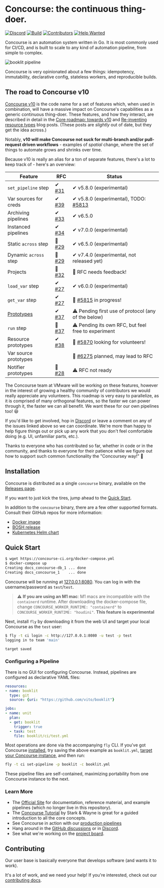 # Concourse: the continuous thing-doer.


[![Discord](https://img.shields.io/discord/219899946617274369.svg?label=&logo=discord&logoColor=ffffff&color=7389D8&labelColor=6A7EC2)][discord]
[![Build](https://ci.concourse-ci.org/api/v1/teams/main/pipelines/concourse/badge)](https://ci.concourse-ci.org/teams/main/pipelines/concourse)
[![Contributors](https://img.shields.io/github/contributors/concourse/concourse)](https://github.com/concourse/concourse/graphs/contributors)
[![Help Wanted](https://img.shields.io/github/labels/concourse/concourse/help%20wanted)](https://github.com/concourse/concourse/labels/help%20wanted)

Concourse is an automation system written in Go. It is most commonly used for
CI/CD, and is built to scale to any kind of automation pipeline, from simple to
complex.

![booklit pipeline](screenshots/booklit-pipeline.png)

Concourse is very opinionated about a few things: idempotency, immutability,
declarative config, stateless workers, and reproducible builds.

## The road to Concourse v10

[Concourse v10][v10] is the code name for a set of features which, when used
in combination, will have a massive impact on Concourse's capabilities as a
generic continuous thing-doer. These features, and how they interact, are
described in detail in the [Core roadmap: towards v10][v10] and [Re-inventing
resource types][prototypes] blog posts. (These posts are *slightly* out of
date, but they get the idea across.)

Notably, **v10 will make Concourse not suck for multi-branch and/or
pull-request driven workflows** - examples of *spatial* change, where the set
of things to automate grows and shrinks over time.

Because v10 is really an alias for a ton of separate features, there's a lot
to keep track of - here's an overview:

| Feature                  | RFC              | Status |
| ------------------------ | ---------------- | ------ |
| `set_pipeline` step      | ✔ [#31][rfc-31]  | ✔ v5.8.0 (experimental) |
| Var sources for creds    | ✔ [#39][rfc-39]  | ✔ v5.8.0 (experimental), TODO: [#5813][issue-5813] |
| Archiving pipelines      | ✔ [#33][rfc-33]  | ✔ v6.5.0 |
| Instanced pipelines      | ✔ [#34][rfc-34]  | ✔ v7.0.0 (experimental) |
| Static `across` step     | 🚧 [#29][rfc-29] | ✔ v6.5.0 (experimental) |
| Dynamic `across` step    | 🚧 [#29][rfc-29] | ✔ v7.4.0 (experimental, not released yet) |
| Projects                 | 🚧 [#32][rfc-32] | 🙏 RFC needs feedback! |
| `load_var` step          | ✔ [#27][rfc-27]  | ✔ v6.0.0 (experimental) |
| `get_var` step           | ✔ [#27][rfc-27]  | 🚧 [#5815][issue-5815] in progress! |
| [Prototypes][prototypes] | ✔ [#37][rfc-37]  | ⚠ Pending first use of protocol (any of the below) |
| `run` step               | 🚧 [#37][rfc-37]  | ⚠ Pending its own RFC, but feel free to experiment |
| Resource prototypes      | ✔ [#38][rfc-38]  | 🙏 [#5870][issue-5870] looking for volunteers! |
| Var source prototypes    |                  | 🚧 [#6275][issue-6275] planned, may lead to RFC |
| Notifier prototypes      | 🚧 [#28][rfc-28] | ⚠ RFC not ready |

The Concourse team at VMware will be working on these features, however in the
interest of growing a healthy community of contributors we would really
appreciate any volunteers. This roadmap is very easy to parallelize, as it is
comprised of many orthogonal features, so the faster we can power through it,
the faster we can all benefit. We want these for our own pipelines too! 😆

If you'd like to get involved, hop in [Discord][discord] or leave a comment on
any of the issues linked above so we can coordinate. We're more than happy to
help figure things out or pick up any work that you don't feel comfortable
doing (e.g. UI, unfamiliar parts, etc.).

Thanks to everyone who has contributed so far, whether in code or in the
community, and thanks to everyone for their patience while we figure out how to
support such common functionality the "Concoursey way!" 🙏

[issue-5813]: https://github.com/concourse/concourse/issues/5813
[issue-5814]: https://github.com/concourse/concourse/issues/5814
[issue-5815]: https://github.com/concourse/concourse/issues/5815
[issue-5870]: https://github.com/concourse/concourse/issues/5870
[issue-5921]: https://github.com/concourse/concourse/issues/5921
[issue-6275]: https://github.com/concourse/concourse/issues/6275
[pr-5896]: https://github.com/concourse/concourse/pull/5896
[rfc-27]: https://github.com/concourse/rfcs/blob/master/027-var-steps/proposal.md
[rfc-28]: https://github.com/concourse/rfcs/pull/28
[rfc-29]: https://github.com/concourse/rfcs/pull/29
[rfc-31]: https://github.com/concourse/rfcs/blob/master/031-set-pipeline-step/proposal.md
[rfc-32]: https://github.com/concourse/rfcs/pull/32
[rfc-33]: https://github.com/concourse/rfcs/blob/master/033-archiving-pipelines/proposal.md
[rfc-34]: https://github.com/concourse/rfcs/blob/master/034-instanced-pipelines/proposal.md
[rfc-37]: https://github.com/concourse/rfcs/blob/master/037-prototypes/proposal.md
[rfc-38]: https://github.com/concourse/rfcs/blob/master/038-resource-prototypes/proposal.md
[rfc-39]: https://github.com/concourse/rfcs/blob/master/039-var-sources/proposal.md

[v10]: https://blog.concourse-ci.org/2019/07/17/core-roadmap-towards-v10.html
[prototypes]: https://blog.concourse-ci.org/2019/10/15/reinventing-resource-types.html

## Installation

Concourse is distributed as a single `concourse` binary, available on the [Releases page](https://github.com/concourse/concourse/releases/latest).

If you want to just kick the tires, jump ahead to the [Quick Start](#quick-start).

In addition to the `concourse` binary, there are a few other supported formats.
Consult their GitHub repos for more information:

* [Docker image](https://github.com/concourse/concourse-docker)
* [BOSH release](https://github.com/concourse/concourse-bosh-release)
* [Kubernetes Helm chart](https://github.com/concourse/concourse-chart)


## Quick Start

```sh
$ wget https://concourse-ci.org/docker-compose.yml
$ docker-compose up
Creating docs_concourse-db_1 ... done
Creating docs_concourse_1    ... done
```

Concourse will be running at [127.0.0.1:8080](http://127.0.0.1:8080). You can
log in with the username/password as `test`/`test`.

> :warning: **If you are using an M1 mac**: M1 macs are incompatible with the `containerd` runtime. After downloading the docker-compose file, change `CONCOURSE_WORKER_RUNTIME: "containerd"` to `CONCOURSE_WORKER_RUNTIME: "houdini"`.
**This feature is experimental**

Next, install `fly` by downloading it from the web UI and target your local
Concourse as the `test` user:

```sh
$ fly -t ci login -c http://127.0.0.1:8080 -u test -p test
logging in to team 'main'

target saved
```

### Configuring a Pipeline

There is no GUI for configuring Concourse. Instead, pipelines are configured as
declarative YAML files:

```yaml
resources:
- name: booklit
  type: git
  source: {uri: "https://github.com/vito/booklit"}

jobs:
- name: unit
  plan:
  - get: booklit
    trigger: true
  - task: test
    file: booklit/ci/test.yml
```

Most operations are done via the accompanying `fly` CLI. If you've got Concourse
[installed](https://concourse-ci.org/install.html), try saving the above example
as `booklit.yml`, [target your Concourse
instance](https://concourse-ci.org/fly.html#fly-login), and then run:

```sh
fly -t ci set-pipeline -p booklit -c booklit.yml
```

These pipeline files are self-contained, maximizing portability from one
Concourse instance to the next.


### Learn More

* The [Official Site](https://concourse-ci.org) for documentation,
  reference material, and example pipelines (which no longer live in this repository).
* The [Concourse Tutorial](https://concoursetutorial.com) by Stark & Wayne is
  great for a guided introduction to all the core concepts.
* See Concourse in action with our [production pipelines](https://ci.concourse-ci.org/)
* Hang around in the [GitHub discussions](https://github.com/concourse/concourse/discussions) or in
  [Discord](https://discord.gg/MeRxXKW).
* See what we're working on the [project board](https://github.com/orgs/concourse/projects). 


## Contributing

Our user base is basically everyone that develops software (and wants it to
work).

It's a lot of work, and we need your help! If you're interested, check out our
[contributing docs](CONTRIBUTING.md).

[discord]: https://discord.gg/MeRxXKW
